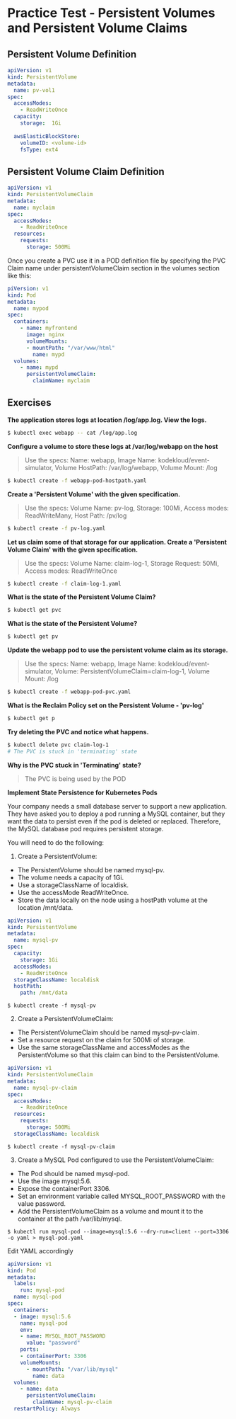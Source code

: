 # Practice Test - Persistent Volumes and Persistent Volume Claims

## Persistent Volume Definition

```yaml
apiVersion: v1
kind: PersistentVolume
metadata:
  name: pv-vol1
spec: 
  accessModes: 
    - ReadWriteOnce
  capacity:
    storage:  1Gi
  
  awsElasticBlockStore:
    volumeID: <volume-id>
    fsType: ext4
```

## Persistent Volume Claim Definition

```yaml
apiVersion: v1
kind: PersistentVolumeClaim
metadata:
  name: myclaim
spec:
  accessModes:
    - ReadWriteOnce
  resources:
    requests:
      storage: 500Mi
```

Once you create a PVC use it in a POD definition file by specifying the PVC Claim name under persistentVolumeClaim section in the volumes section like this:

```yaml
piVersion: v1
kind: Pod
metadata:
  name: mypod
spec:
  containers:
    - name: myfrontend
      image: nginx
      volumeMounts:
      - mountPath: "/var/www/html"
        name: mypd
  volumes:
    - name: mypd
      persistentVolumeClaim:
        claimName: myclaim
```

## Exercises

**The application stores logs at location /log/app.log. View the logs.**

```bash
$ kubectl exec webapp -- cat /log/app.log
```

**Configure a volume to store these logs at /var/log/webapp on the host**

> Use the specs: Name: webapp, Image Name: kodekloud/event-simulator, Volume HostPath: /var/log/webapp, Volume Mount: /log

```bash
$ kubectl create -f webapp-pod-hostpath.yaml
```

**Create a 'Persistent Volume' with the given specification.**

> Use the specs: Volume Name: pv-log, Storage: 100Mi, Access modes: ReadWriteMany, Host Path: /pv/log

```bash
$ kubectl create -f pv-log.yaml
```

**Let us claim some of that storage for our application. Create a 'Persistent Volume Claim' with the given specification.**

> Use the specs: Volume Name: claim-log-1, Storage Request: 50Mi, Access modes: ReadWriteOnce

```bash
$ kubectl create -f claim-log-1.yaml
```

**What is the state of the Persistent Volume Claim?**

```bash
$ kubectl get pvc
```

**What is the state of the Persistent Volume?**

```bash
$ kubectl get pv
```

**Update the webapp pod to use the persistent volume claim as its storage.**

> Use the specs: Name: webapp, Image Name: kodekloud/event-simulator, Volume: PersistentVolumeClaim=claim-log-1, Volume Mount: /log

```bash
$ kubectl create -f webapp-pod-pvc.yaml
```

**What is the Reclaim Policy set on the Persistent Volume - 'pv-log'**

```bash
$ kubectl get p
```

**Try deleting the PVC and notice what happens.**

```bash
$ kubectl delete pvc claim-log-1
# The PVC is stuck in 'terminating' state
```

**Why is the PVC stuck in 'Terminating' state?**

> The PVC is being used by the POD

**Implement State Persistence for Kubernetes Pods**

Your company needs a small database server to support a new application. They have asked you to deploy a pod running a MySQL container, but they want the data to persist even if the pod is deleted or replaced. Therefore, the MySQL database pod requires persistent storage.

You will need to do the following:

1. Create a PersistentVolume:

* The PersistentVolume should be named mysql-pv.
* The volume needs a capacity of 1Gi.
* Use a storageClassName of localdisk.
* Use the accessMode ReadWriteOnce.
* Store the data locally on the node using a hostPath volume at the location /mnt/data.


```yaml
apiVersion: v1
kind: PersistentVolume
metadata:
  name: mysql-pv
spec:
  capacity:
    storage: 1Gi
  accessModes:
    - ReadWriteOnce
  storageClassName: localdisk
  hostPath:
    path: /mnt/data
```

`$ kubectl create -f mysql-pv`

2. Create a PersistentVolumeClaim:

* The PersistentVolumeClaim should be named mysql-pv-claim.
* Set a resource request on the claim for 500Mi of storage.
* Use the same storageClassName and accessModes as the PersistentVolume so that this claim can bind to the PersistentVolume.

```yaml
apiVersion: v1
kind: PersistentVolumeClaim
metadata:
  name: mysql-pv-claim
spec:
  accessModes:
    - ReadWriteOnce
  resources:
    requests:
      storage: 500Mi
  storageClassName: localdisk
```

`$ kubectl create -f mysql-pv-claim`

3. Create a MySQL Pod configured to use the PersistentVolumeClaim:

* The Pod should be named mysql-pod.
* Use the image mysql:5.6.
* Expose the containerPort 3306.
* Set an environment variable called MYSQL_ROOT_PASSWORD with the value password.
* Add the PersistentVolumeClaim as a volume and mount it to the container at the path /var/lib/mysql.

`$ kubectl run mysql-pod --image=mysql:5.6 --dry-run=client --port=3306 -o yaml > mysql-pod.yaml`

Edit YAML accordingly

```yaml
apiVersion: v1
kind: Pod
metadata:
  labels:
    run: mysql-pod
  name: mysql-pod
spec:
  containers:
  - image: mysql:5.6
    name: mysql-pod
    env:
    - name: MYSQL_ROOT_PASSWORD
      value: "password"
    ports:
    - containerPort: 3306
    volumeMounts:
      - mountPath: "/var/lib/mysql"
        name: data
  volumes:
    - name: data
      persistentVolumeClaim:
        claimName: mysql-pv-claim
  restartPolicy: Always
```
